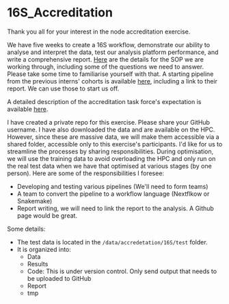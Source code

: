 # 16S_Accreditation

Thank you all for your interest in the node accreditation exercise. 

We have five weeks to create a 16S workflow, demonstrate our ability to analyse and interpret the data, test our analysis platform performance, and write a comprehensive report. [Here](https://h3abionet.github.io/H3ABionet-SOPs/16s-rRNA#operational-assessment-questions) are the details for the SOP we are working through, including some of the questions we need to answer. Please take some time to familiarise yourself with that. A starting pipeline from the previous interns' cohorts is available [here](https://github.com/mbbu/16S-mini-project), including a link to their report. We can use those to start us off. 

A detailed description of the accreditation task force's expectation is available [here](https://www.h3abionet.org/images/attachments/2019/article/209/Assessment_protocol.pdf). 

I have created a private repo for this exercise. Please share your GitHub username. I have also downloaded the data and are available on the HPC. However, since these are massive data, we will make them accessible via a shared folder, accessible only to this exercise's participants. I'd like for us to streamline the processes by sharing responsibilities. During optimisation, we will use the training data to avoid overloading the HPC and only run on the real test data when we have that optimised at various stages (by one person). Here are some of the responsibilities I foresee:
- Developing and testing various pipelines (We'll need to form teams)
- A team to convert the pipeline to a workflow language (Nextflkow or Snakemake)
- Report writing, we will need to link the report to the analysis. A Github page would be great. 

Some details:
- The test data is located in the `/data/accredetation/16S/test` folder. 
- It is organized into:
    - Data
    - Results
    - Code: This is under version control. Only send output that needs to be uploaded to GitHub
    - Report
    - tmp
  
